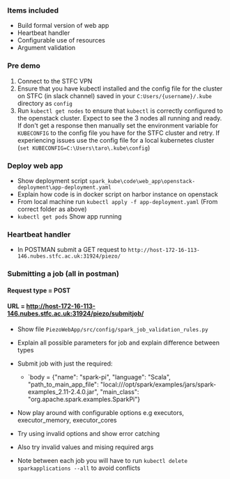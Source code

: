 ### Items included
* Build formal version of web app
* Heartbeat handler
* Configurable use of resources
* Argument validation


### Pre demo 
1. Connect to the STFC VPN
2. Ensure that you have kubectl installed and the config file for the cluster on STFC (in slack channel) saved in your `C:Users/{username}/.kube` directory as `config`
3. Run `kubectl get nodes` to ensure that `kubectl` is correctly configured to the openstack cluster. Expect to see the 3 nodes all running and ready. If don't get a response then manually set the environment variable for `KUBECONFIG` to the config file you have for the STFC cluster and retry. If experiencing issues use the config file for a local kubernetes cluster
(`set KUBECONFIG=C:\Users\taro\.kube\config`)

### Deploy web app
* Show deployment script `spark_kube\code\web_app\openstack-deployment\app-deployment.yaml`
* Explain how code is in docker script on harbor instance on openstack
* From local machine run `kubectl apply -f app-deployment.yaml` (From correct folder as above)
* `kubectl get pods` Show app running

### Heartbeat handler
* In POSTMAN submit a GET request to `http://host-172-16-113-146.nubes.stfc.ac.uk:31924/piezo/` 

### Submitting a job (all in postman)
#### Request type = POST
#### URL = http://host-172-16-113-146.nubes.stfc.ac.uk:31924/piezo/submitjob/

* Show file `PiezoWebApp/src/config/spark_job_validation_rules.py` 
* Explain all possible parameters for job and explain difference between types

* Submit job with just the required:
    - `body = {"name": "spark-pi", "language": "Scala", "path_to_main_app_file": "local:///opt/spark/examples/jars/spark-examples_2.11-2.4.0.jar", "main_class": "org.apache.spark.examples.SparkPi"}

* Now play around with configurable options e.g executors, executor_memory, executor_cores

* Try using invalid options and show error catching 
* Also try invalid values and mising required args

* Note between each job you will have to run `kubectl delete sparkapplications --all` to avoid conflicts

